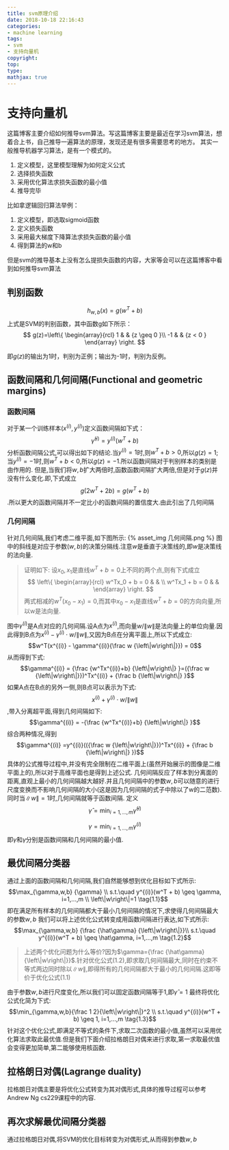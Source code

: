 ```yaml
---
title: svm原理介绍
date: 2018-10-18 22:16:43
categories:
- machine learning
tags:
- svm
- 支持向量机
copyright:
top:
type:
mathjax: true
---
```

# 支持向量机

这篇博客主要介绍如何推导svm算法。写这篇博客主要是最近在学习svm算法，想着合上书，自己推导一遍算法的原理，发现还是有很多需要思考的地方。
其实一般推导机器学习算法，是有一个模式的。

1. 定义模型，这里模型理解为如何定义公式
2. 选择损失函数
3. 采用优化算法求损失函数的最小值
4. 推导完毕

比如拿逻辑回归算法举例：

1. 定义模型，即选取sigmoid函数
2. 定义损失函数
3. 采用最大梯度下降算法求损失函数的最小值
4. 得到算法的w和b

但是svm的推导基本上没有怎么提损失函数的内容，大家等会可以在这篇博客中看到如何推导svm算法

## 判别函数

$$h_{w,b}(x) = g(w^T + b)$$
上式是SVM的判别函数，其中函数g如下所示：
$$ g(z)=\left\{
\begin{array}{rcl}
1       &      & {z \geq 0 }\\
-1     &      & {z < 0 }
\end{array} \right. $$

即$g(z)$的输出为1时，判别为正例；输出为-1时，判别为反例。

## 函数间隔和几何间隔(Functional and geometric margins)

### 函数间隔

对于某一个训练样本$(x^(i), y^(i))$定义函数间隔如下式：
$$\hat{\gamma}^{(i)} = y^{(i)}(w^T + b)$$
分析函数间隔公式,可以得出如下的结论.当$y^{(i)}=1$时,则$w^T+b>0$,所以$g(z) = 1$;当$y^{(i)}=-1$时,则$w^T+b<0$,所以$g(z) = -1$.所以函数间隔对于判别样本的类别是由作用的.
但是,当我们将$w,b$扩大两倍时,函数函数间隔扩大两倍,但是对于$g(z)$并没有什么变化.即,下式成立
$$g(2w^T+2b) = g(w^T+b)$$.所以更大的函数间隔并不一定比小的函数间隔的置信度大.由此引出了几何间隔

### 几何间隔

针对几何间隔,我们考虑二维平面,如下图所示:
{% asset_img 几何间隔.png %}
图中的斜线是对应于参数$(w,b)$的决策分隔线.注意$w$是垂直于决策线的,即$w$是决策线的法向量.
> 证明如下:
设$x_0,x_1$是直线$w^T+b=0$上不同的两个点,则有下式成立
$$ \left\{
\begin{array}{rcl}
w^Tx_0 + b = 0       &      & \\
w^Tx_1 + b = 0     &      &
\end{array} \right. $$
两式相减的$w^T(x_0 - x_1) = 0$,而其中$x_0 - x_1$是直线$w^T+b=0$的方向向量,所以w是法向量.

图中$\gamma^{(i)}$是A点对应的几何间隔.设A点为$x^{(i)}$,而向量$w/{\left\|w\right\|}$是法向量上的单位向量.因此得到B点为$x^{(i)} - \gamma^{(i)}\cdot w/{\left\|w\right\|}$,又因为B点在分离平面上,所以下式成立:
$$w^T(x^{(i)} - \gamma^{(i)}{\frac w {\left\|w\right\|}}) = 0$$
从而得到下式:
$$\gamma^{(i)} = {\frac {w^Tx^{(i)}+b} {\left\|w\right\|} }=({\frac w {\left\|w\right\|}})^Tx^{(i)} + {\frac b {\left\|w\right\|} }$$
如果A点在B点的另外一侧,则B点可以表示为下式:
$$x^{(i)} + \gamma^{(i)}\cdot w/{\left\|w\right\|}$$,带入分离超平面,得到几何间隔如下:
$$\gamma^{(i)} = -{\frac {w^Tx^{(i)}+b} {\left\|w\right\|} }$$
综合两种情况,得到
$$\gamma^{(i)} =y^{(i)}(({\frac w {\left\|w\right\|}})^Tx^{(i)} + {\frac b {\left\|w\right\|} })$$
具体的公式推导过程中,并没有完全限制在二维平面上(虽然开始展示的图像是二维平面上的),所以对于高维平面也是得到上述公式.
几何间隔反应了样本到分离面的距离,直观上最小的几何间隔越大越好.并且几何间隔中的参数$w,b$可以随意的进行尺度变换而不影响几何间隔的大小(这是因为几何间隔的式子中除以了w的二范数).同时当$\left\|w\right\|=1$时,几何间隔就等于函数间隔.
定义
$$\hat{\gamma} = \min_{i=1,...,m}{\hat{\gamma}^{(i)}}$$

$${\gamma} = \min_{i=1,...,m}{{\gamma}^{(i)}}$$
即$\hat{\gamma}$和${\gamma}$分别是函数间隔和几何间隔的最小值.

## 最优间隔分类器

通过上面的函数间隔和几何间隔,我们自然能够想到优化目标如下式所示:
$$\max_{\gamma,w,b} {\gamma} \\
s.t.\quad   y^{(i)}(w^T + b) \geq \gamma, i=1,...,m \\
\left\|w\right\|=1 \tag{1.1}$$
即在满足所有样本的几何间隔都大于最小几何间隔的情况下,求使得几何间隔最大的参数$w,b$
我们可以将上述优化公式转变成用函数间隔进行表达,如下式所示:
$$\max_{\gamma,w,b} {\frac {\hat\gamma} {\left\|w\right\|}}\\
s.t.\quad   y^{(i)}(w^T + b) \geq \hat\gamma, i=1,...,m \tag{1.2}$$
> 上述两个优化问题为什么等价?因为$\gamma={\frac {\hat\gamma} {\left\|w\right\|}}$.针对优化公式(1.2),即求取几何间隔最大,同时在约束不等式两边同时除以$\left\|w\right\|$,即得所有的几何间隔都大于最小的几何间隔.这即等价于优化公式(1.1)

由于参数$w,b$进行尺度变化,所以我们可以固定函数间隔等于1,即$\hat\gamma=1$
最终将优化公式化简为下式:
$$\min_{\gamma,w,b}{\frac 1 2}{\left\|w\right\|}^2 \\
s.t.\quad y^{(i)}(w^T + b) \geq 1, i=1,...,m \tag{1.3}$$
针对这个优化公式,即满足不等式的条件下,求取二次函数的最小值,虽然可以采用优化算法求取此最优值.但是我们下面介绍拉格朗日对偶来进行求取,第一求取最优值会变得更加简单,第二能够使用核函数.

## 拉格朗日对偶(Lagrange duality)

拉格朗日对偶主要是将优化公式转变为其对偶形式,具体的推导过程可以参考Andrew Ng cs229课程中的内容.

## 再次求解最优间隔分类器

通过拉格朗日对偶,将SVM的优化目标转变为对偶形式,从而得到参数$w,b$

